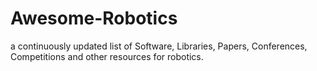 # Awesome-Robotics
a continuously updated list of Software, Libraries, Papers, Conferences, Competitions and other resources for robotics.
